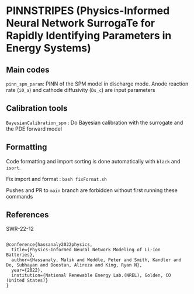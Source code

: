 # PINNSTRIPES (Physics-Informed Neural Network SurrogaTe for Rapidly Identifying Parameters in Energy Systems)

## Main codes

`pinn_spm_param`: PINN of the SPM model in discharge mode. Anode reaction rate (`i0_a`) and cathode diffusivity (`Ds_c`) are input parameters

## Calibration tools

`BayesianCalibration_spm` : Do Bayesian calibration with the surrogate and the PDE forward model

## Formatting

Code formatting and import sorting is done automatically with `black` and `isort`.

Fix import and format : `bash fixFormat.sh`

Pushes and PR to `main` branch are forbidden without first running these commands

## References

SWR-22-12



```

@conference{hassanaly2022physics,
  title={Physics-Informed Neural Network Modeling of Li-Ion Batteries},
  author={Hassanaly, Malik and Weddle, Peter and Smith, Kandler and De, Subhayan and Doostan, Alireza and King, Ryan N},
  year={2022},
  institution={National Renewable Energy Lab.(NREL), Golden, CO (United States)}
}

```





